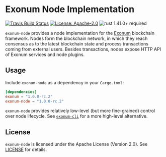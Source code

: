 # Exonum Node Implementation

[![Travis Build Status](https://img.shields.io/travis/exonum/exonum/master.svg?label=Linux%20Build)](https://travis-ci.com/exonum/exonum)
[![License: Apache-2.0](https://img.shields.io/github/license/exonum/exonum.svg)](https://github.com/exonum/exonum/blob/master/LICENSE)
![rust 1.41.0+ required](https://img.shields.io/badge/rust-1.41.0+-blue.svg?label=Required%20Rust)

`exonum-node` provides a node implementation for the [Exonum](https://exonum.com/)
blockchain framework. Nodes form the blockchain network, in which they reach
consensus as to the latest blockchain state and process transactions coming
from external users. Besides transactions, nodes expose HTTP API of Exonum services
and node plugins.

## Usage

Include `exonum-node` as a dependency in your `Cargo.toml`:

```toml
[dependencies]
exonum = "1.0.0-rc.2"
exonum-node = "1.0.0-rc.2"
```

`exonum-node` provides relatively low-level (but more fine-grained) control
over node lifecycle. See [`exonum-cli`] for a more high-level alternative.

## License

`exonum-node` is licensed under the Apache License (Version 2.0).
See [LICENSE](LICENSE) for details.

[`exonum-cli`]: https://crates.io/crates/exonum-cli

